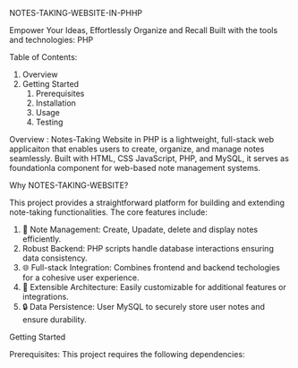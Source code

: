 NOTES-TAKING-WEBSITE-IN-PHHP

Empower Your Ideas, Effortlessly Organize and Recall
Built with the tools and technologies: PHP 

Table of Contents:
  1. Overview
  2. Getting Started
     1. Prerequisites
     2. Installation
     3. Usage
     4. Testing

Overview : 
  Notes-Taking Website in PHP is a lightweight, full-stack web applicaiton that enables users to create, organize, and manage notes seamlessly. Built with HTML, CSS JavaScript, PHP, and MySQL, it serves as foundationla component for web-based note management systems.

Why NOTES-TAKING-WEBSITE?

This project provides a straightforward platform for building and extending note-taking functionalities. The core features include:

  1. 📃 Note Management: Create, Upadate, delete and display notes efficiently.
  2. Robust Backend: PHP scripts handle database interactions ensuring data consistency.
  3. 🌐 Full-stack Integration: Combines frontend and backend techologies for a cohesive user experience.
  4. 🔧 Extensible Architecture: Easily customizable for additional features or integrations.
  5. 🔒 Data Persistence: User MySQL to securely store user notes and ensure durability.

Getting Started 

  Prerequisites:
      This project requires the following dependencies:

      

